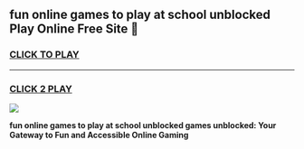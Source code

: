 
## fun online games to play at school unblocked Play Online Free Site 👋
<h3>
<a href="https://download.freeplayer.one?title=fun_online_games_to_play_at_school_unblocked&ref=21F">CLICK TO PLAY</a></h3>
<hr>

<h3>
<a href="https://download.freeplayer.one?title=fun_online_games_to_play_at_school_unblocked&ref=21F">CLICK 2 PLAY</a>
  
</h3>

<a href="https://download.freeplayer.one?title=fun_online_games_to_play_at_school_unblocked&ref=21F"><img src="https://cdnb.artstation.com/p/assets/images/images/032/539/853/original/anto-thomas-button-gif.gif"></a>


**fun online games to play at school unblocked games unblocked: Your Gateway to Fun and Accessible Online Gaming**
